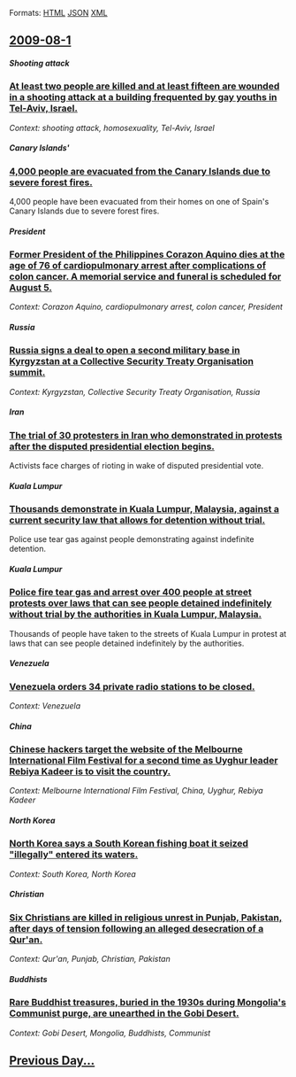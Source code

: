 
Formats: [HTML](2009/08/1/index.html)  [JSON](2009/08/1/index.json)  [XML](2009/08/1/index.xml)  

## [2009-08-1](/news/2009/08/1/index.md)

##### Shooting attack
### [ At least two people are killed and at least fifteen are wounded in a shooting attack at a building frequented by gay youths in Tel-Aviv, Israel. ](/news/2009/08/1/at-least-two-people-are-killed-and-at-least-fifteen-are-wounded-in-a-shooting-attack-at-a-building-frequented-by-gay-youths-in-tel-aviv-is.md)
_Context: shooting attack, homosexuality, Tel-Aviv, Israel_

##### Canary Islands'
### [ 4,000 people are evacuated from the Canary Islands due to severe forest fires. ](/news/2009/08/1/4-000-people-are-evacuated-from-the-canary-islands-due-to-severe-forest-fires.md)
4,000 people have been evacuated from their homes on one of Spain&#39;s Canary Islands due to severe forest fires.

##### President
### [ Former President of the Philippines Corazon Aquino dies at the age of 76 of cardiopulmonary arrest after complications of colon cancer. A memorial service and funeral is scheduled for August 5. ](/news/2009/08/1/former-president-of-the-philippines-corazon-aquino-dies-at-the-age-of-76-of-cardiopulmonary-arrest-after-complications-of-colon-cancer-a-m.md)
_Context: Corazon Aquino, cardiopulmonary arrest, colon cancer, President_

##### Russia
### [ Russia signs a deal to open a second military base in Kyrgyzstan at a Collective Security Treaty Organisation summit. ](/news/2009/08/1/russia-signs-a-deal-to-open-a-second-military-base-in-kyrgyzstan-at-a-collective-security-treaty-organisation-summit.md)
_Context: Kyrgyzstan, Collective Security Treaty Organisation, Russia_

##### Iran
### [ The trial of 30 protesters in Iran who demonstrated in protests after the disputed presidential election begins. ](/news/2009/08/1/the-trial-of-30-protesters-in-iran-who-demonstrated-in-protests-after-the-disputed-presidential-election-begins.md)
Activists face charges of rioting in wake of disputed presidential vote.

##### Kuala Lumpur
### [ Thousands demonstrate in Kuala Lumpur, Malaysia, against a current security law that allows for detention without trial. ](/news/2009/08/1/thousands-demonstrate-in-kuala-lumpur-malaysia-against-a-current-security-law-that-allows-for-detention-without-trial.md)
Police use tear gas against people demonstrating against indefinite detention.

##### Kuala Lumpur
### [ Police fire tear gas and arrest over 400 people at street protests over laws that can see people detained indefinitely without trial by the authorities in Kuala Lumpur, Malaysia. ](/news/2009/08/1/police-fire-tear-gas-and-arrest-over-400-people-at-street-protests-over-laws-that-can-see-people-detained-indefinitely-without-trial-by-the.md)
Thousands of people have taken to the streets of Kuala Lumpur in protest at laws that can see people detained indefinitely by the authorities.

##### Venezuela
### [ Venezuela orders 34 private radio stations to be closed. ](/news/2009/08/1/venezuela-orders-34-private-radio-stations-to-be-closed.md)
_Context: Venezuela_

##### China
### [ Chinese hackers target the website of the Melbourne International Film Festival for a second time as Uyghur leader Rebiya Kadeer is to visit the country. ](/news/2009/08/1/chinese-hackers-target-the-website-of-the-melbourne-international-film-festival-for-a-second-time-as-uyghur-leader-rebiya-kadeer-is-to-visi.md)
_Context: Melbourne International Film Festival, China, Uyghur, Rebiya Kadeer_

##### North Korea
### [ North Korea says a South Korean fishing boat it seized "illegally" entered its waters. ](/news/2009/08/1/north-korea-says-a-south-korean-fishing-boat-it-seized-illegally-entered-its-waters.md)
_Context: South Korea, North Korea_

##### Christian
### [ Six Christians are killed in religious unrest in Punjab, Pakistan, after days of tension following an alleged desecration of a Qur'an. ](/news/2009/08/1/six-christians-are-killed-in-religious-unrest-in-punjab-pakistan-after-days-of-tension-following-an-alleged-desecration-of-a-quraan.md)
_Context: Qur'an, Punjab, Christian, Pakistan_

##### Buddhists
### [ Rare Buddhist treasures, buried in the 1930s during Mongolia's Communist purge, are unearthed in the Gobi Desert. ](/news/2009/08/1/rare-buddhist-treasures-buried-in-the-1930s-during-mongolia-s-communist-purge-are-unearthed-in-the-gobi-desert.md)
_Context: Gobi Desert, Mongolia, Buddhists, Communist_

## [Previous Day...](/news/2009/07/31/index.md)

